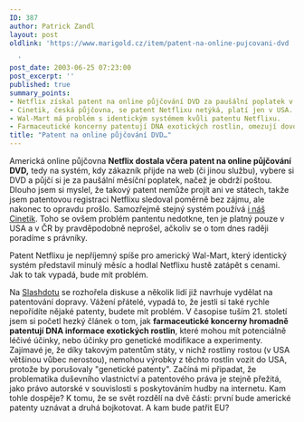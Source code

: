 ```yaml
---
ID: 387
author: Patrick Zandl
layout: post
oldlink: 'https://www.marigold.cz/item/patent-na-online-pujcovani-dvd

  '
post_date: 2003-06-25 07:23:00
post_excerpt: ''
published: true
summary_points:
- Netflix získal patent na online půjčování DVD za paušální poplatek v USA.
- Cinetik, česká půjčovna, se patent Netflixu netýká, platí jen v USA.
- Wal-Mart má problém s identickým systémem kvůli patentu Netflixu.
- Farmaceutické koncerny patentují DNA exotických rostlin, omezují dovoz.
title: "Patent na online půjčování DVD…"
---
```


<p>
Americká online půjčovna <STRONG>Netflix dostala včera patent na online půjčování DVD,</STRONG> tedy na systém, kdy zákazník přijde na web (či jinou službu), vybere si DVD a půjčí si je za paušální měsíční poplatek, načež je obdrží poštou. Dlouho jsem si myslel, že takový patent nemůže projít ani ve státech, takže jsem patentovou registraci Netflixu sledoval poměrně bez zájmu, ale nakonec to opravdu prošlo. Samozřejmě stejný systém používá <A href="http://www.cinetik.cz/">i náš Cinetik</A>. Toho se ovšem problém pantentu nedotkne, ten je platný pouze v USA a v ČR by pravděpodobně neprošel, ačkoliv se o tom dnes raději poradíme s právníky. </p>

<p>
Patent Netflixu je nepříjemný spíše pro americký Wal-Mart, který identický systém představil minulý měsíc a hodlal Netflixu hustě zatápět s cenami. Jak to tak vypadá, bude mít problém. </p>

<p>
Na <A href="http://slashdot.org/article.pl?sid=03/06/24/1458223&amp;mode=nested&amp;tid=155&amp;tid=99" target=_blank>Slashdotu</A> se rozhořela diskuse a několik lidí již navrhuje vydělat na patentování dopravy. Vážení přátelé, vypadá to, že jestli si také rychle nepořídíte nějaké patenty, budete mít problém. V časopise tuším 21. století jsem si početl hezký článek o tom, jak <STRONG>farmaceutické koncerny hromadně patentují DNA informace exotických rostlin</STRONG>, které mohou mít potenciálně léčivé účinky, nebo účinky pro genetické modifikace a experimenty. Zajímavé je, že díky takovým patentům státy, v nichž rostliny rostou (v USA většinou vůbec nerostou), nemohou výrobky z těchto rostlin vozit do USA, protože by porušovaly "genetické patenty". Začíná mi připadat, že problematika duševního vlastnictví a patentového práva je stejně přežitá, jako právo autorské v souvislosti s poskytováním hudby na internetu. Kam tohle dospěje? K tomu, že se svět rozdělí na dvě části: první bude americké patenty uznávat a druhá bojkotovat. A kam bude patřit EU? </p>